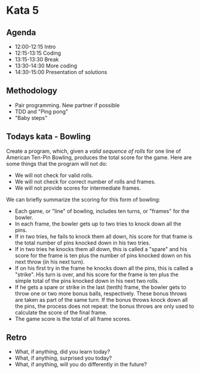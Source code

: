 Kata 5
===

Agenda
---
*   12:00-12:15 Intro
*   12:15-13:15 Coding
*   13:15-13:30 Break
*   13:30-14:30 More coding
*   14:30-15:00 Presentation of solutions

Methodology
---
*   Pair programming. New partner if possible
*   TDD and "Ping pong"
*   "Baby steps"

Todays kata - Bowling
---
Create a program, which, given a *valid* *sequence* *of*  *rolls* for one line of American Ten-Pin Bowling, produces the total score for the game. Here are some things that the program will not do:

*   We will not check for valid rolls.
*   We will not check for correct number of rolls and frames.
*   We will not provide scores for intermediate frames.

We can briefly summarize the scoring for this form of bowling:

*   Each game, or "line" of bowling, includes ten turns, or "frames" for the bowler.
*   In each frame, the bowler gets up to two tries to knock down all the pins.
*   If in two tries, he fails to knock them all down, his score for that frame is the total number of pins knocked down in his two tries.
*   If in two tries he knocks them all down, this is called a "spare" and his score for the frame is ten plus the number of pins knocked down on his next throw (in his next turn).
*   If on his first try in the frame he knocks down all the pins, this is called a "strike". His turn is over, and his score for the frame is ten plus the simple total of the pins knocked down in his next two rolls.
*   If he gets a spare or strike in the last (tenth) frame, the bowler gets to throw one or two more bonus balls, respectively. These bonus throws are taken as part of the same turn. If the bonus throws knock down all the pins, the process does not repeat: the bonus throws are only used to calculate the score of the final frame.
*   The game score is the total of all frame scores.

Retro
---
*   What, if anything, did you learn today?
*   What, if anything, surprised you today?
*   What, if anything, will you do differently in the future?

